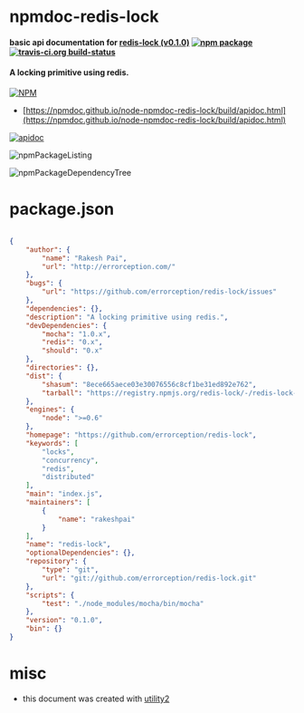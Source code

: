 # npmdoc-redis-lock

#### basic api documentation for  [redis-lock (v0.1.0)](https://github.com/errorception/redis-lock)  [![npm package](https://img.shields.io/npm/v/npmdoc-redis-lock.svg?style=flat-square)](https://www.npmjs.org/package/npmdoc-redis-lock) [![travis-ci.org build-status](https://api.travis-ci.org/npmdoc/node-npmdoc-redis-lock.svg)](https://travis-ci.org/npmdoc/node-npmdoc-redis-lock)

#### A locking primitive using redis.

[![NPM](https://nodei.co/npm/redis-lock.png?downloads=true&downloadRank=true&stars=true)](https://www.npmjs.com/package/redis-lock)

- [https://npmdoc.github.io/node-npmdoc-redis-lock/build/apidoc.html](https://npmdoc.github.io/node-npmdoc-redis-lock/build/apidoc.html)

[![apidoc](https://npmdoc.github.io/node-npmdoc-redis-lock/build/screenCapture.buildCi.browser.%252Ftmp%252Fbuild%252Fapidoc.html.png)](https://npmdoc.github.io/node-npmdoc-redis-lock/build/apidoc.html)

![npmPackageListing](https://npmdoc.github.io/node-npmdoc-redis-lock/build/screenCapture.npmPackageListing.svg)

![npmPackageDependencyTree](https://npmdoc.github.io/node-npmdoc-redis-lock/build/screenCapture.npmPackageDependencyTree.svg)



# package.json

```json

{
    "author": {
        "name": "Rakesh Pai",
        "url": "http://errorception.com/"
    },
    "bugs": {
        "url": "https://github.com/errorception/redis-lock/issues"
    },
    "dependencies": {},
    "description": "A locking primitive using redis.",
    "devDependencies": {
        "mocha": "1.0.x",
        "redis": "0.x",
        "should": "0.x"
    },
    "directories": {},
    "dist": {
        "shasum": "8ece665aece03e30076556c8cf1be31ed892e762",
        "tarball": "https://registry.npmjs.org/redis-lock/-/redis-lock-0.1.0.tgz"
    },
    "engines": {
        "node": ">=0.6"
    },
    "homepage": "https://github.com/errorception/redis-lock",
    "keywords": [
        "locks",
        "concurrency",
        "redis",
        "distributed"
    ],
    "main": "index.js",
    "maintainers": [
        {
            "name": "rakeshpai"
        }
    ],
    "name": "redis-lock",
    "optionalDependencies": {},
    "repository": {
        "type": "git",
        "url": "git://github.com/errorception/redis-lock.git"
    },
    "scripts": {
        "test": "./node_modules/mocha/bin/mocha"
    },
    "version": "0.1.0",
    "bin": {}
}
```



# misc
- this document was created with [utility2](https://github.com/kaizhu256/node-utility2)
